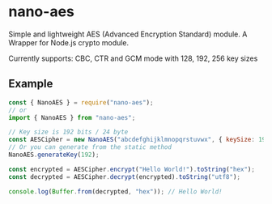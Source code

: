 # nano-aes

Simple and lightweight AES (Advanced Encryption Standard) module. A Wrapper for Node.js crypto module.

Currently supports: CBC, CTR and GCM mode with 128, 192, 256 key sizes

## Example
```js
const { NanoAES } = require("nano-aes");
// or
import { NanoAES } from "nano-aes";

// Key size is 192 bits / 24 byte
const AESCipher = new NanoAES("abcdefghijklmnopqrstuvwx", { keySize: 192, mode: "ctr" });
// Or you can generate from the static method
NanoAES.generateKey(192);

const encrypted = AESCipher.encrypt("Hello World!").toString("hex");
const decrypted = AESCipher.decrypt(encrypted).toString("utf8");

console.log(Buffer.from(decrypted, "hex")); // Hello World!
```
